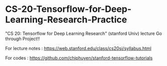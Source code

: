# CS-20-Tensorflow-for-Deep-Learning-Research-Practice
"CS 20: Tensorflow for Deep Learning Research" (stanford Univ) lecture Go through Project!!


For lecture notes : https://web.stanford.edu/class/cs20si/syllabus.html  

For codes : https://github.com/chiphuyen/stanford-tensorflow-tutorials
